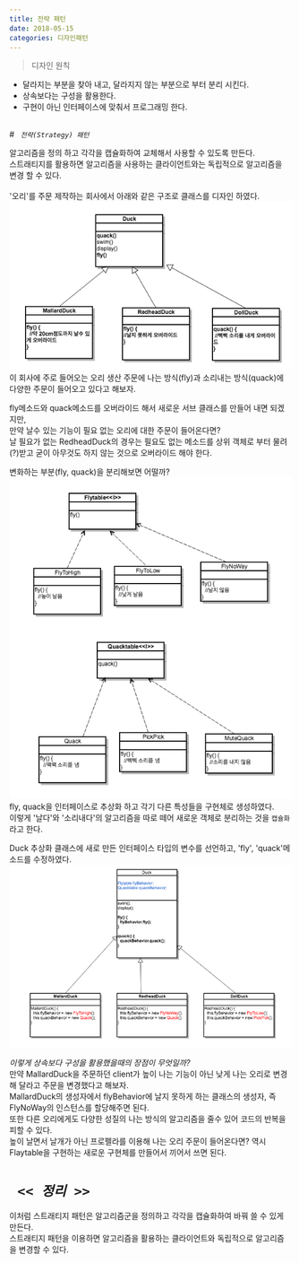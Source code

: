 ```yaml
---
title: 전략 패턴
date: 2018-05-15
categories: 디자인패턴
---
```


> 디자인 원칙
 * 달라지는 부분을 찾아 내고, 달라지지 않는 부분으로 부터 분리 시킨다.
 * 상속보다는 구성을 활용한다.
 * 구현이 아닌 인터페이스에 맞춰서 프로그래밍 한다.

<br>
# <code class="highlighter-rouge"> <i>전략(Strategy) 패턴</i> </code>

 알고리즘을 정의 하고 각각을 캡슐화하여 교체해서 사용할 수 있도록 만든다.
 <br>스트래티지를 활용하면 알고리즘을 사용하는 클라이언트와는 독립적으로 알고리즘을 변경 할 수 있다.
 <br><br>'오리'를 주문 제작하는 회사에서 아래와 같은 구조로 클래스를 디자인 하였다.
 <img src="assets/images/pattern/strategy1.png">
 <br>이 회사에 주로 들어오는 오리 생산 주문에 나는 방식(fly)과 소리내는 방식(quack)에 다양한 주문이 들어오고 있다고 해보자.

 fly메소드와 quack메소드를 오버라이드 해서 새로운 서브 클래스를 만들어 내면 되겠지만,
 <br>만약 날수 있는 기능이 필요 없는 오리에 대한 주문이 들어온다면?
 <br>날 필요가 없는 RedheadDuck의 경우는 필요도 없는 메소드를 상위 객체로 부터 물려(?)받고 굳이
    아무것도 하지 않는 것으로 오버라이드 해야 한다.


변화하는 부분(fly, quack)을 분리해보면 어떨까?
<img src="assets/images/pattern/strategy2.png">
<br>fly, quack을 인터페이스로 추상화 하고 각기 다른 특성들을 구현체로 생성하였다.
<br>이렇게 '날다'와 '소리내다'의 알고리즘을 따로 떼어 새로운 객체로 분리하는 것을 <code>캡슐화</code>라고 한다.


Duck 추상화 클래스에 새로 만든 인터페이스 타입의 변수를 선언하고, 'fly', 'quack'메소드를 수정하였다.
<img src="assets/images/pattern/strategy3.png">

<i>이렇게 상속보다 구성을 활용했을때의 장점이 무엇일까?</i>
<br>만약 MallardDuck을 주문하던 client가 높이 나는 기능이 아닌 낮게 나는 오리로 변경해 달라고 주문을 변경했다고 해보자.
<br>MallardDuck의 생성자에서 flyBehavior에 날지 못하게 하는 클래스의 생성자,&nbsp;즉 FlyNoWay의 인스턴스를 할당해주면 된다.
<br>또한 다른 오리에게도 다양한 성질의 나는 방식의 알고리즘을 줄수 있어 코드의 반복을 피할 수 있다.
<br>높이 날면서 날개가 아닌 프로펠라를 이용해 나는 오리 주문이 들어온다면?&nbsp;역시 Flaytable을 구현하는 새로운 구현체를 만들어서 끼어서 쓰면 된다.

# <code> <i><< 정리 >></i> </code>
이처럼 스트래티지 패턴은 알고리즘군을 정의하고 각각을 캡슐화하여 바꿔 쓸 수 있게 만든다.
<br>스트래티지 패턴을 이용하면 알고리즘을 활용하는 클라이언트와 독립적으로 알고리즘을 변경할 수 있다.


<!-- # <code class="highlighter-rouge"> <i>의존성 뒤집기(Dependency Inversion)</i> </code>
> 추상화된 것에 의존하도록 만들어라. 구상 클래스에 의존하도록 만들지 않도록 한다.

의존성이란 client 객체가 필요로하는(사용해야 하는) 객체의 특정 구현에 영향을 받는 정도를 말한다.
<br>사용하는 객체가 쓰이는 객체의 변화에 영향을 많이 받을 수록 의존도가 높다고 한다. -->
